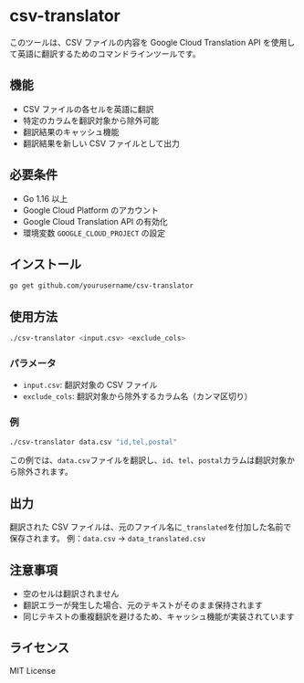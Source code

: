 # csv-translator

このツールは、CSV ファイルの内容を Google Cloud Translation API を使用して英語に翻訳するためのコマンドラインツールです。

## 機能

- CSV ファイルの各セルを英語に翻訳
- 特定のカラムを翻訳対象から除外可能
- 翻訳結果のキャッシュ機能
- 翻訳結果を新しい CSV ファイルとして出力

## 必要条件

- Go 1.16 以上
- Google Cloud Platform のアカウント
- Google Cloud Translation API の有効化
- 環境変数 `GOOGLE_CLOUD_PROJECT` の設定

## インストール

```bash
go get github.com/yourusername/csv-translator
```

## 使用方法

```bash
./csv-translator <input.csv> <exclude_cols>
```

### パラメータ

- `input.csv`: 翻訳対象の CSV ファイル
- `exclude_cols`: 翻訳対象から除外するカラム名（カンマ区切り）

### 例

```bash
./csv-translator data.csv "id,tel,postal"
```

この例では、`data.csv`ファイルを翻訳し、`id`、`tel`、`postal`カラムは翻訳対象から除外されます。

## 出力

翻訳された CSV ファイルは、元のファイル名に`_translated`を付加した名前で保存されます。
例：`data.csv` → `data_translated.csv`

## 注意事項

- 空のセルは翻訳されません
- 翻訳エラーが発生した場合、元のテキストがそのまま保持されます
- 同じテキストの重複翻訳を避けるため、キャッシュ機能が実装されています

## ライセンス

MIT License
